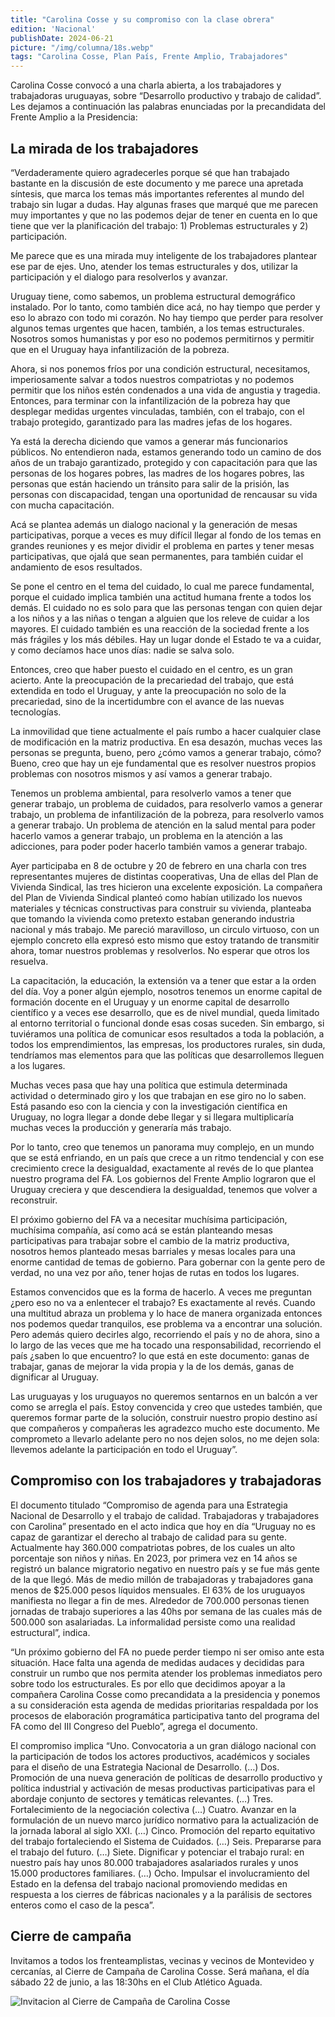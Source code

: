 ```yaml
---
title: "Carolina Cosse y su compromiso con la clase obrera"
edition: 'Nacional'
publishDate: 2024-06-21
picture: "/img/columna/18s.webp"
tags: "Carolina Cosse, Plan País, Frente Amplio, Trabajadores"
---
```

Carolina Cosse convocó a una charla abierta, a los trabajadores y trabajadoras uruguayas, sobre  “Desarrollo productivo y trabajo de calidad”. Les dejamos a continuación las palabras enunciadas por la precandidata del Frente Amplio a la Presidencia:


## La mirada de los trabajadores

“Verdaderamente quiero agradecerles porque sé que han trabajado bastante en la discusión de este documento y me parece una apretada síntesis, que marca los temas más importantes referentes al mundo del trabajo sin lugar a dudas. Hay algunas frases que marqué que me parecen muy importantes y que no las podemos dejar de tener en cuenta en lo que tiene que ver la planificación del trabajo: 1) Problemas estructurales y 2) participación. 

Me parece que es una mirada muy inteligente de los trabajadores plantear ese par de ejes. Uno, atender los temas estructurales y dos, utilizar la participación y el dialogo para resolverlos y avanzar.

Uruguay tiene, como sabemos, un problema estructural demográfico instalado. Por lo tanto, como también dice acá, no hay tiempo que perder y eso lo abrazo con todo mi corazón. No hay tiempo que perder para resolver algunos temas urgentes que hacen, también, a los temas estructurales. Nosotros somos humanistas y por eso no podemos permitirnos y permitir que en el Uruguay haya infantilización de la pobreza.

Ahora, si nos ponemos fríos por una condición estructural, necesitamos, imperiosamente salvar a todos nuestros compatriotas y no podemos permitir que los niños estén condenados a una vida de angustia y tragedia. Entonces, para terminar con la infantilización de la pobreza hay que desplegar medidas urgentes vinculadas, también, con el trabajo, con el trabajo protegido, garantizado para las madres jefas de los hogares. 

Ya está la derecha diciendo que vamos a generar más funcionarios públicos. No entendieron nada, estamos generando todo un camino de dos años de un trabajo garantizado, protegido y con capacitación para que las personas de los hogares pobres, las madres de los hogares pobres, las personas que están haciendo un tránsito para salir de la prisión, las personas con discapacidad, tengan una oportunidad de rencausar su vida con mucha capacitación. 

Acá se plantea además un dialogo nacional y la generación de mesas participativas, porque a veces es muy difícil llegar  al fondo de los temas en grandes reuniones y es mejor dividir el problema en partes y tener mesas participativas, que ojalá que sean permanentes, para también cuidar el andamiento de esos resultados. 

Se pone el centro en el tema del cuidado, lo cual me parece fundamental, porque el cuidado implica también una actitud humana frente a todos los demás. El cuidado no es solo para que las personas tengan con quien dejar a los niños y a las niñas o tengan a alguien que los releve de cuidar a los mayores. El cuidado también es una reacción de la sociedad frente a los más frágiles y los más débiles. Hay un lugar donde el Estado te va a cuidar, y como decíamos hace unos días: nadie se salva solo.

Entonces, creo que haber puesto el cuidado en el centro, es un gran acierto. Ante la preocupación de la precariedad del trabajo, que está extendida en todo el Uruguay, y ante la preocupación no solo de la precariedad, sino de la incertidumbre con el avance de las nuevas tecnologías. 

La inmovilidad que tiene actualmente el país rumbo a hacer cualquier clase de modificación en la matriz productiva. En esa desazón, muchas veces las personas se pregunta, bueno, pero ¿cómo vamos a generar trabajo, cómo? Bueno, creo que hay un eje fundamental que es resolver nuestros propios problemas con nosotros mismos y así vamos a generar trabajo.

Tenemos un problema ambiental, para resolverlo vamos a tener que generar trabajo, un problema de cuidados, para resolverlo vamos a generar trabajo, un problema de infantilización de la pobreza, para resolverlo vamos a generar trabajo. Un problema de atención en la salud mental para poder hacerlo vamos a generar trabajo, un problema en la atención a las adicciones, para poder poder hacerlo también vamos a generar trabajo.

Ayer participaba en 8 de octubre y 20 de febrero en una charla con tres representantes mujeres de distintas cooperativas, Una de ellas del Plan de Vivienda Sindical, las tres hicieron una excelente exposición. La compañera del Plan de Vivienda Sindical planteó como habían utilizado los nuevos materiales y técnicas constructivas para construir su vivienda, planteaba que tomando la vivienda como pretexto estaban generando industria nacional y más trabajo. Me pareció maravilloso, un circulo virtuoso, con un ejemplo concreto ella expresó esto mismo que estoy tratando de transmitir ahora, tomar nuestros problemas y resolverlos. No esperar que otros los resuelva.

La capacitación, la educación, la extensión va a tener que estar a la orden del día. Voy a poner algún ejemplo, nosotros tenemos un enorme capital de formación docente en el Uruguay y un enorme capital de desarrollo científico y a veces ese desarrollo, que es de nivel mundial, queda limitado al entorno territorial o funcional donde esas cosas suceden. Sin embargo, si tuviéramos una política de comunicar esos resultados a toda la población, a todos los emprendimientos, las empresas, los productores rurales, sin duda, tendríamos mas elementos para que las políticas que desarrollemos lleguen a los lugares.

Muchas veces pasa que hay una política que estimula determinada actividad o determinado giro y los que trabajan en ese giro no lo saben. Está pasando eso con la ciencia y con la investigación científica en Uruguay, no logra llegar a donde debe llegar y si llegara multiplicaría muchas veces la producción y generaría más trabajo.

Por lo tanto, creo que tenemos un panorama muy complejo, en un mundo que se está enfriando, en un país que crece a un ritmo tendencial y con ese crecimiento crece la desigualdad, exactamente al revés de lo que plantea nuestro programa del FA. Los gobiernos del Frente Amplio lograron que el Uruguay creciera y que descendiera la desigualdad, tenemos que volver a reconstruir. 

El próximo gobierno del FA va a necesitar muchísima participación, muchísima compañía, así como acá se están planteando mesas participativas para trabajar sobre el cambio de la matriz productiva, nosotros hemos planteado mesas barriales y mesas locales para una enorme cantidad de temas de gobierno. Para gobernar con la gente pero de verdad, no una vez por año, tener hojas de rutas en todos los lugares.

Estamos convencidos que es la forma de hacerlo. A veces me preguntan ¿pero eso no va a enlentecer el trabajo? Es exactamente al revés. Cuando una multitud abraza un problema y lo hace de manera organizada entonces nos podemos quedar tranquilos, ese problema va a encontrar una solución. Pero además quiero decirles algo, recorriendo el país y no de ahora, sino a lo largo de las veces que me ha tocado una responsabilidad, recorriendo el país ¿saben lo que encuentro? lo que está en este documento: ganas de trabajar, ganas de mejorar la vida propia y la de los demás, ganas de dignificar al Uruguay.

Las uruguayas y los uruguayos no queremos sentarnos en un balcón a ver como se arregla el país. Estoy convencida y creo que ustedes también, que queremos formar parte de la solución, construir nuestro propio destino así que compañeros y compañeras les agradezco mucho este documento. Me comprometo a llevarlo adelante pero no nos dejen solos, no me dejen sola: llevemos adelante la participación en todo el Uruguay”.


## Compromiso con los trabajadores y trabajadoras

El documento titulado  “Compromiso de agenda para una Estrategia Nacional de Desarrollo y el trabajo de calidad. Trabajadoras y trabajadores con Carolina” presentado en el acto indica que hoy en día “Uruguay no es capaz de garantizar el derecho al trabajo de calidad para su gente. Actualmente hay 360.000 compatriotas pobres, de los cuales un alto porcentaje son niños y niñas. En 2023, por primera vez en 14 años se registró un balance migratorio negativo en nuestro país y se fue más gente de la que llegó. Más de medio millón de trabajadoras y trabajadores gana menos de $25.000 pesos líquidos mensuales. El 63% de los uruguayos manifiesta no llegar a fin de mes. Alrededor de 700.000 personas tienen jornadas de trabajo superiores a las 40hs por semana de las cuales más de 500.000 son asalariadas. La informalidad persiste como una realidad estructural”, indica.

“Un próximo gobierno del FA no puede perder tiempo ni ser omiso ante esta situación. Hace falta una agenda de medidas audaces y decididas para construir un rumbo que nos permita atender los problemas inmediatos pero sobre todo los estructurales. Es por ello que decidimos apoyar a la compañera Carolina Cosse como precandidata a la presidencia y ponemos a su consideración esta agenda de medidas prioritarias respaldada por los procesos de elaboración programática participativa tanto del programa del FA como del III Congreso del Pueblo”, agrega el documento. 

El compromiso implica “Uno. Convocatoria a un gran diálogo nacional con la participación de todos los actores productivos, académicos y sociales para el diseño de una Estrategia Nacional de Desarrollo. (…) Dos. Promoción de una nueva generación de políticas de desarrollo productivo y política industrial y activación de mesas productivas participativas para el abordaje conjunto de sectores y temáticas relevantes. (…) Tres. Fortalecimiento de la negociación colectiva (…) Cuatro. Avanzar en la formulación de un nuevo marco jurídico normativo para la actualización de la jornada laboral al siglo XXI. (…) Cinco. Promoción del reparto equitativo del trabajo fortaleciendo el Sistema de Cuidados. (…) Seis. Prepararse para el trabajo del futuro. (…) Siete. Dignificar y potenciar el trabajo rural: en nuestro país hay unos 80.000 trabajadores asalariados rurales y unos 15.000 productores familiares. (…) Ocho. Impulsar el involucramiento del Estado en la defensa del trabajo nacional promoviendo medidas en respuesta a los cierres de fábricas nacionales y a la parálisis de sectores enteros como el caso de la pesca”.

## Cierre de campaña

Invitamos a todos los frenteamplistas, vecinas y vecinos de Montevideo y cercanías, al Cierre de Campaña de Carolina Cosse. Será mañana, el día sábado 22 de junio, a las 18:30hs en el Club Atlético Aguada.

![Invitacion al Cierre de Campaña de Carolina Cosse](https://www.carolinacosse.uy/sites/default/files/acto_cierre_mvd.jpeg "Cierre de campaña Cosse")